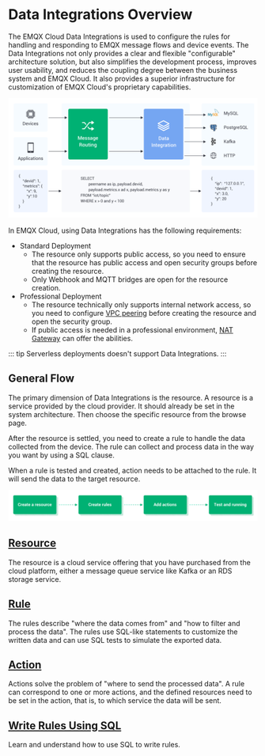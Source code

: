# Data Integrations Overview

The EMQX Cloud Data Integrations is used to configure the rules for handling and responding to EMQX message flows and device events. The Data Integrations not only provides a clear and flexible "configurable" architecture solution, but also simplifies the development process, improves user usability, and reduces the coupling degree between the business system and EMQX Cloud. It also provides a superior infrastructure for customization of EMQX Cloud's proprietary capabilities.

![integration_intro_01](./_assets/integration_intro_01.png)

In EMQX Cloud, using Data Integrations has the following requirements:

- Standard Deployment
  - The resource only supports public access, so you need to ensure that the resource has public access and open security groups before creating the resource.
  - Only Webhook and MQTT bridges are open for the resource creation.
- Professional Deployment
  - The resource technically only supports internal network access, so you need to configure [VPC peering](../deployments/vpc_peering.md) before creating the resource and open the security group.
  - If public access is needed in a professional environment, [NAT Gateway](../vas/nat-gateway.md) can offer the abilities.

::: tip
Serverless deployments doesn't support Data Integrations.
:::

## General Flow

The primary dimension of Data Integrations is the resource. A resource is a service provided by the cloud provider. It should already be set in the system architecture. Then choose the specific resource from the browse page.

After the resource is settled, you need to create a rule to handle the data collected from the device. The rule can collect and process data in the way you want by using a SQL clause.

When a rule is tested and created, action needs to be attached to the rule. It will send the data to the target resource.

![integration_intro_02](./_assets/integration_intro_02.png)

## [Resource](https://docs.emqx.com/en/cloud/latest/rule_engine/resources.html#resource-browse-page)

The resource is a cloud service offering that you have purchased from the cloud platform, either a message queue service like Kafka or an RDS storage service.

## [Rule](https://docs.emqx.com/en/cloud/latest/rule_engine/rules.html#create-rules)

The rules describe "where the data comes from" and "how to filter and process the data". The rules use SQL-like statements to customize the written data and can use SQL tests to simulate the exported data.

## [Action](https://docs.emqx.com/en/cloud/latest/rule_engine/introduction.html#action)

Actions solve the problem of "where to send the processed data". A rule can correspond to one or more actions, and the defined resources need to be set in the action, that is, to which service the data will be sent.

## [Write Rules Using SQL](https://docs.emqx.com/en/enterprise/v4.2/rule/rule-engine.html#sql-statement)

Learn and understand how to use SQL to write rules.
